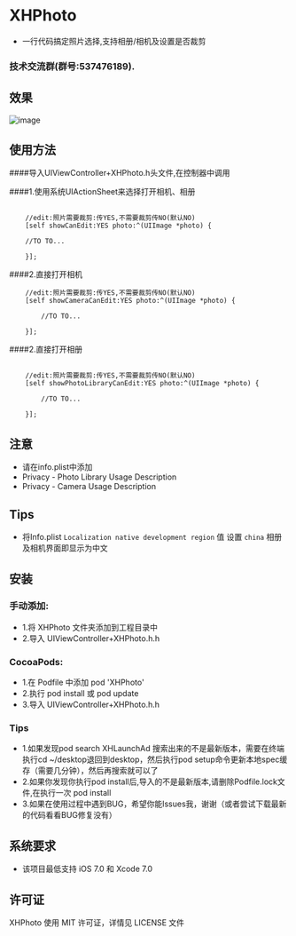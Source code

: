 # XHPhoto
* 一行代码搞定照片选择,支持相册/相机及设置是否裁剪

### 技术交流群(群号:537476189).

## 效果
![image](http://c.hiphotos.baidu.com/image/pic/item/4afbfbedab64034fa246e436a7c379310a551d72.jpg)
## 使用方法
####导入UIViewController+XHPhoto.h头文件,在控制器中调用

####1.使用系统UIActionSheet来选择打开相机、相册

```objc

    //edit:照片需要裁剪:传YES,不需要裁剪传NO(默认NO)
    [self showCanEdit:YES photo:^(UIImage *photo) {
        
    //TO TO...
        
    }];

```

####2.直接打开相机

```objc
    //edit:照片需要裁剪:传YES,不需要裁剪传NO(默认NO)
    [self showCameraCanEdit:YES photo:^(UIImage *photo) {
        
		//TO TO...
		
    }];

```

####2.直接打开相册

```objc

    //edit:照片需要裁剪:传YES,不需要裁剪传NO(默认NO)
    [self showPhotoLibraryCanEdit:YES photo:^(UIImage *photo) {
        
		//TO TO...
		
    }];

```
## 注意

*	请在info.plist中添加
*	Privacy - Photo Library Usage Description
*	Privacy - Camera Usage Description

## Tips
*  将Info.plist   `Localization native development region`  值 设置 `china`  相册及相机界面即显示为中文<br>

##  安装
### 手动添加:<br>
*   1.将 XHPhoto 文件夹添加到工程目录中<br>
*   2.导入 UIViewController+XHPhoto.h.h

### CocoaPods:<br>
*   1.在 Podfile 中添加 pod 'XHPhoto'<br>
*   2.执行 pod install 或 pod update<br>
*   3.导入 UIViewController+XHPhoto.h.h

### Tips
*   1.如果发现pod search XHLaunchAd 搜索出来的不是最新版本，需要在终端执行cd ~/desktop退回到desktop，然后执行pod setup命令更新本地spec缓存（需要几分钟），然后再搜索就可以了
*   2.如果你发现你执行pod install后,导入的不是最新版本,请删除Podfile.lock文件,在执行一次 pod install
*   3.如果在使用过程中遇到BUG，希望你能Issues我，谢谢（或者尝试下载最新的代码看看BUG修复没有）

##  系统要求
*   该项目最低支持 iOS 7.0 和 Xcode 7.0

##  许可证
XHPhoto 使用 MIT 许可证，详情见 LICENSE 文件